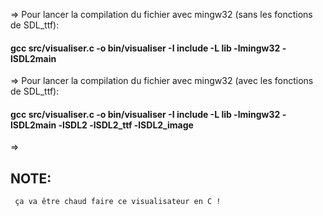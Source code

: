 => Pour lancer la compilation du fichier avec mingw32 (sans les fonctions de SDL_ttf): 
####                gcc src/visualiser.c -o bin/visualiser -I include -L lib -lmingw32 -lSDL2main

=> Pour lancer la compilation du fichier avec mingw32 (avec les fonctions de SDL_ttf):
####                gcc src/visualiser.c -o bin/visualiser -I include -L lib -lmingw32 -lSDL2main -lSDL2 -lSDL2_ttf -lSDL2_image

=>

## NOTE:
```
 ça va être chaud faire ce visualisateur en C ! 
```
